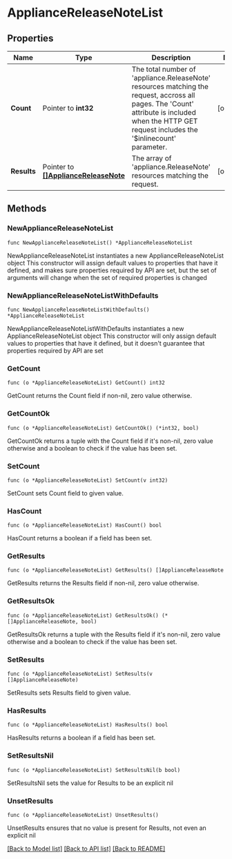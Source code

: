 # ApplianceReleaseNoteList

## Properties

Name | Type | Description | Notes
------------ | ------------- | ------------- | -------------
**Count** | Pointer to **int32** | The total number of &#39;appliance.ReleaseNote&#39; resources matching the request, accross all pages. The &#39;Count&#39; attribute is included when the HTTP GET request includes the &#39;$inlinecount&#39; parameter. | [optional] 
**Results** | Pointer to [**[]ApplianceReleaseNote**](appliance.ReleaseNote.md) | The array of &#39;appliance.ReleaseNote&#39; resources matching the request. | [optional] 

## Methods

### NewApplianceReleaseNoteList

`func NewApplianceReleaseNoteList() *ApplianceReleaseNoteList`

NewApplianceReleaseNoteList instantiates a new ApplianceReleaseNoteList object
This constructor will assign default values to properties that have it defined,
and makes sure properties required by API are set, but the set of arguments
will change when the set of required properties is changed

### NewApplianceReleaseNoteListWithDefaults

`func NewApplianceReleaseNoteListWithDefaults() *ApplianceReleaseNoteList`

NewApplianceReleaseNoteListWithDefaults instantiates a new ApplianceReleaseNoteList object
This constructor will only assign default values to properties that have it defined,
but it doesn't guarantee that properties required by API are set

### GetCount

`func (o *ApplianceReleaseNoteList) GetCount() int32`

GetCount returns the Count field if non-nil, zero value otherwise.

### GetCountOk

`func (o *ApplianceReleaseNoteList) GetCountOk() (*int32, bool)`

GetCountOk returns a tuple with the Count field if it's non-nil, zero value otherwise
and a boolean to check if the value has been set.

### SetCount

`func (o *ApplianceReleaseNoteList) SetCount(v int32)`

SetCount sets Count field to given value.

### HasCount

`func (o *ApplianceReleaseNoteList) HasCount() bool`

HasCount returns a boolean if a field has been set.

### GetResults

`func (o *ApplianceReleaseNoteList) GetResults() []ApplianceReleaseNote`

GetResults returns the Results field if non-nil, zero value otherwise.

### GetResultsOk

`func (o *ApplianceReleaseNoteList) GetResultsOk() (*[]ApplianceReleaseNote, bool)`

GetResultsOk returns a tuple with the Results field if it's non-nil, zero value otherwise
and a boolean to check if the value has been set.

### SetResults

`func (o *ApplianceReleaseNoteList) SetResults(v []ApplianceReleaseNote)`

SetResults sets Results field to given value.

### HasResults

`func (o *ApplianceReleaseNoteList) HasResults() bool`

HasResults returns a boolean if a field has been set.

### SetResultsNil

`func (o *ApplianceReleaseNoteList) SetResultsNil(b bool)`

 SetResultsNil sets the value for Results to be an explicit nil

### UnsetResults
`func (o *ApplianceReleaseNoteList) UnsetResults()`

UnsetResults ensures that no value is present for Results, not even an explicit nil

[[Back to Model list]](../README.md#documentation-for-models) [[Back to API list]](../README.md#documentation-for-api-endpoints) [[Back to README]](../README.md)


